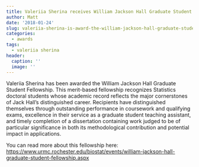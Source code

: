 ```yaml
---
title: Valeriia Sherina receives William Jackson Hall Graduate Student Fellowship
author: Matt
date: '2018-01-24'
slug: valeriia-sherina-is-award-the-william-jackson-hall-graduate-student-fellowship
categories:
  - awards
tags:
  - valeriia sherina
header:
  caption: ''
  image: ''
---
```


Valeriia Sherina has been awarded the William Jackson Hall Graduate Student Fellowship. This merit-based fellowship recognizes Statistics doctoral students whose academic record reflects the major cornerstones of Jack Hall’s distinguished career. Recipients have distinguished themselves through outstanding performance in coursework and qualifying exams, excellence in their service as a graduate student teaching assistant, and timely completion of a dissertation containing work judged to be of particular significance in both its methodological contribution and potential impact in applications. 

You can read more about this fellowship here:
https://www.urmc.rochester.edu/biostat/events/william-jackson-hall-graduate-student-fellowship.aspx